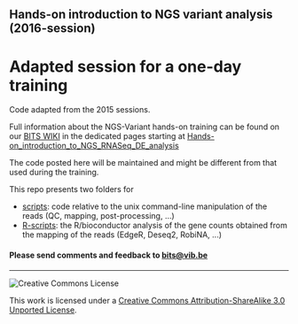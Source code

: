 ## Hands-on introduction to NGS variant analysis (2016-session)
Adapted session for a one-day training
==========

Code adapted from the 2015 sessions.

Full information about the NGS-Variant hands-on training can be found on our <a href="http://wiki.bits.vib.be" target="_blank">BITS WIKI</a> in the dedicated pages starting at <a href="http://wiki.bits.vib.be/index.php/Hands-on_introduction_to_NGS_RNASeq_DE_analysis" target="_blank">Hands-on_introduction_to_NGS_RNASeq_DE_analysis</a>

The code posted here will be maintained and might be different from that used during the training.

This repo presents two folders for 

* [scripts](scripts): code relative to the unix command-line manipulation of the reads (QC, mapping, post-processing, ...)
* [R-scripts](R-scripts):  the R/bioconductor analysis of the gene counts obtained from the mapping of the reads (EdgeR, Deseq2, RobiNA, ...)

<h4>Please send comments and feedback to <a href="mailto:bits@vib.be">bits@vib.be</a></h4>

------------

![Creative Commons License](http://i.creativecommons.org/l/by-sa/3.0/88x31.png?raw=true)

This work is licensed under a [Creative Commons Attribution-ShareAlike 3.0 Unported License](http://creativecommons.org/licenses/by-sa/3.0/).
